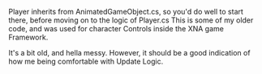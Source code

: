 Player inherits from AnimatedGameObject.cs, so you'd do well to start there, before moving on to the logic of Player.cs
This is some of my older code, and was used for character Controls inside the XNA game Framework.

It's a bit old, and hella messy. However, it should be a good indication of how me being comfortable with Update Logic.